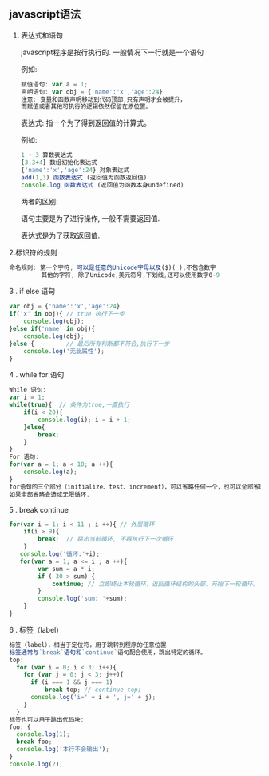 ## javascript语法

1. 表达式和语句

   javascript程序是按行执行的. 一般情况下一行就是一个语句

   例如:   

   ```javascript
   赋值语句: var a = 1;
   声明语句: var obj = {'name':'x','age':24}
   注意: 变量和函数声明移动到代码顶部,只有声明才会被提升，
   而赋值或者其他可执行的逻辑依然保留在原位置。
   ```

   表达式: 指一个为了得到返回值的计算式。

   例如: 

   ```javascript
   1 + 3 算数表达式
   [3,3+4] 数组初始化表达式
   {'name':'x','age':24} 对象表达式
   add(1,3) 函数表达式 (返回值为函数返回值)
   console.log 函数表达式 (返回值为函数本身undefined)
   ```

   两者的区别:

   语句主要是为了进行操作, 一般不需要返回值.

   表达式是为了获取返回值.

2.标识符的规则

```javascript
命名规则: 第一个字符, 可以是任意的Unicode字母以及($)(_),不包含数字
         其他的字符, 除了Unicode,美元符号,下划线,还可以使用数字0-9
```

3 . if  else 语句

```javascript
var obj = {'name':'x','age':24}
if('x' in obj){ // true 执行下一步
    console.log(obj);
}else if('name' in obj){ 
    console.log(obj);
}else {         // 最后所有判断都不符合,执行下一步
    console.log('无此属性');
}
```

4 .  while for 语句

``` javascript
While 语句:
var i = 1;
while(true){  // 条件为true,一直执行
    if(i < 20){
        console.log(i); i = i + 1;
    }else{
        break;
    }
}
For 语句:
for(var a = 1; a < 10; a ++){
    console.log(a);
}
for语句的三个部分（initialize、test、increment），可以省略任何一个，也可以全部省略。
如果全部省略会造成无限循环.
```

5 . break continue

```javascript
for(var i = 1; i < 11 ; i ++){ // 外层循环
    if(i > 9){
        break;  // 跳出当前循环, 不再执行下一次循环
    }
   console.log('循环:'+i); 
   for(var a = 1; a <= i ; a ++){
        var sum = a * i;
        if ( 30 > sum) {
            continue; // 立即终止本轮循环，返回循环结构的头部，开始下一轮循环。
        }
        console.log('sum: '+sum);
    }
}
```

6 . 标签（label）

```javascript
标签（label），相当于定位符，用于跳转到程序的任意位置
标签通常与`break`语句和`continue`语句配合使用，跳出特定的循环。
top:
  for (var i = 0; i < 3; i++){
    for (var j = 0; j < 3; j++){
      if (i === 1 && j === 1) 
          break top; // continue top;
      console.log('i=' + i + ', j=' + j);
    }
  }
标签也可以用于跳出代码块:
foo: {
  console.log(1);
  break foo;
  console.log('本行不会输出');
}
console.log(2);
```

